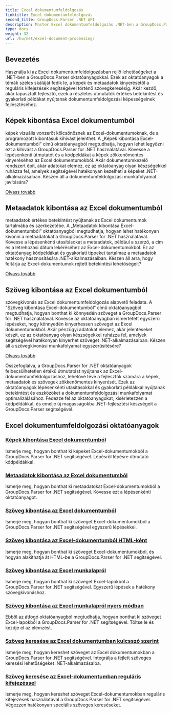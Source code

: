 ```yaml
---
title: Excel dokumentumfeldolgozás
linktitle: Excel dokumentumfeldolgozás
second_title: GroupDocs.Parser .NET API
description: Master Excel dokumentumfeldolgozás .NET-ben a GroupDocs.Parser segítségével. Ismerje meg a képek, metaadatok és szövegek hatékony kinyerését a lépésenkénti útmutatók segítségével.
type: docs
weight: 32
url: /hu/net/excel-document-processing/
---
```

## Bevezetés

Használja ki az Excel dokumentumfeldolgozásban rejlő lehetőségeket a .NET-ben a GroupDocs.Parser oktatóanyagokkal. Ezek az oktatóanyagok a témák széles skáláját fedik le, a képek és metaadatok kinyerésétől a reguláris kifejezések segítségével történő szövegkeresésig. Akár kezdő, akár tapasztalt fejlesztő, ezek a részletes útmutatók értékes betekintést és gyakorlati példákat nyújtanak dokumentumfeldolgozási képességeinek fejlesztéséhez.

## Képek kibontása Excel dokumentumból

képek vizuális vonzerőt kölcsönöznek az Excel-dokumentumoknak, de a programozott kibontásuk kihívást jelenthet. A „Képek kibontása Excel-dokumentumból” című oktatóanyagból megtudhatja, hogyan lehet legyőzni ezt a kihívást a GroupDocs.Parser for .NET használatával. Kövesse a lépésenkénti útmutatót és a kódpéldákat a képek zökkenőmentes kinyeréséhez az Excel dokumentumokból. Akár dokumentumkezelő rendszert épít, akár adatokat elemez, ez az oktatóanyag olyan készségekkel ruházza fel, amelyek segítségével hatékonyan kezelheti a képeket .NET-alkalmazásaiban. Készen áll a dokumentumfeldolgozási munkafolyamat javítására?

[Olvass tovább](./extract-images-from-excel-document/)

## Metaadatok kibontása az Excel dokumentumból

metaadatok értékes betekintést nyújtanak az Excel dokumentumok tartalmába és szerkezetébe. A „Metaadatok kibontása Excel-dokumentumból” oktatóanyagból megtudhatja, hogyan lehet hatékonyan kivonni a metaadatokat a GroupDocs.Parser for .NET használatával. Kövesse a lépésenkénti utasításokat a metaadatok, például a szerző, a cím és a létrehozási dátum lekéréséhez az Excel-dokumentumokból. Ez az oktatóanyag kódpéldákat és gyakorlati tippeket tartalmaz a metaadatok hatékony hasznosítására .NET-alkalmazásaiban. Készen áll arra, hogy feltárja az Excel-dokumentumok rejtett betekintési lehetőségeit?

[Olvass tovább](./extract-metadata-from-excel-document/)

## Szöveg kibontása az Excel dokumentumból

szövegkivonás az Excel dokumentumfeldolgozás alapvető feladata. A "Szöveg kibontása Excel-dokumentumból" című oktatóanyagból megtudhatja, hogyan bonthat ki könnyedén szöveget a GroupDocs.Parser for .NET használatával. Kövesse az oktatóanyagban ismertetett egyszerű lépéseket, hogy könnyedén kinyerhessen szöveget az Excel dokumentumokból. Akár pénzügyi adatokat elemez, akár jelentéseket készít, ez az oktatóanyag olyan készségekkel ruházza fel, amelyek segítségével hatékonyan kinyerhet szöveget .NET-alkalmazásaiban. Készen áll a szövegkivonási munkafolyamat egyszerűsítésére?

[Olvass tovább](./extract-text-from-excel-document/)

Összefoglalva, a GroupDocs.Parser for .NET oktatóanyagok felbecsülhetetlen értékű útmutatást nyújtanak az Excel-dokumentumfeldolgozáshoz, lehetővé téve a fejlesztők számára a képek, metaadatok és szövegek zökkenőmentes kinyerését. Ezek az oktatóanyagok lépésenkénti utasításokkal és gyakorlati példákkal nyújtanak betekintést és eszközöket a dokumentumfeldolgozási munkafolyamat optimalizálásához. Fedezze fel az oktatóanyagokat, kísérletezzen a kódpéldákkal, és emelje új magasságokba .NET-fejlesztési készségeit a GroupDocs.Parser segítségével.
## Excel dokumentumfeldolgozási oktatóanyagok
### [Képek kibontása Excel dokumentumból](./extract-images-from-excel-document/)
Ismerje meg, hogyan bonthat ki képeket Excel-dokumentumokból a GroupDocs.Parser for .NET segítségével. Lépésről lépésre útmutató kódpéldákkal.
### [Metaadatok kibontása az Excel dokumentumból](./extract-metadata-from-excel-document/)
Ismerje meg, hogyan bonthat ki metaadatokat Excel-dokumentumokból a GroupDocs.Parser for .NET segítségével. Kövesse ezt a lépésenkénti oktatóanyagot.
### [Szöveg kibontása az Excel dokumentumból](./extract-text-from-excel-document/)
Ismerje meg, hogyan bonthat ki szöveget Excel-dokumentumokból a GroupDocs.Parser for .NET segítségével egyszerű lépésekkel.
### [Szöveg kibontása az Excel-dokumentumból HTML-ként](./extract-text-from-excel-document-as-html/)
Ismerje meg, hogyan bonthat ki szöveget Excel-dokumentumokból, és hogyan alakíthatja át HTML-be a GroupDocs.Parser for .NET segítségével.
### [Szöveg kibontása az Excel munkalapról](./extract-text-from-excel-sheet/)
Ismerje meg, hogyan bonthat ki szöveget Excel-lapokból a GroupDocs.Parser for .NET segítségével. Egyszerű lépések a hatékony szövegkivonáshoz.
### [Szöveg kibontása az Excel munkalapról nyers módban](./extract-text-from-excel-sheet-in-raw-mode/)
Ebből az átfogó oktatóanyagból megtudhatja, hogyan bonthat ki szöveget Excel-lapokból a GroupDocs.Parser for .NET segítségével. Töltse le és kezdje el az elemzést.
### [Szöveg keresése az Excel dokumentumban kulcsszó szerint](./search-text-in-excel-document-by-keyword/)
Ismerje meg, hogyan kereshet szöveget az Excel dokumentumokban a GroupDocs.Parser for .NET segítségével. Integrálja a fejlett szöveges keresési lehetőségeket .NET-alkalmazásaiba.
### [Szöveg keresése az Excel-dokumentumban reguláris kifejezéssel](./search-text-in-excel-document-by-regular-expression/)
Ismerje meg, hogyan kereshet szöveget Excel-dokumentumokban reguláris kifejezések használatával a GroupDocs.Parser for .NET segítségével. Végezzen hatékonyan speciális szöveges kereséseket.